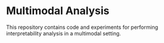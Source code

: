 # Multimodal Analysis
This repository contains code and experiments for performing interpretability analysis in a multimodal setting.